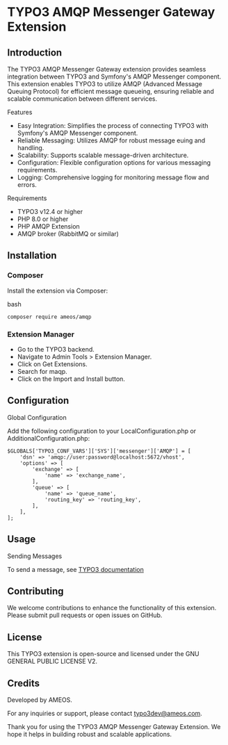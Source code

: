 # TYPO3 AMQP Messenger Gateway Extension

## Introduction

The TYPO3 AMQP Messenger Gateway extension provides seamless integration between TYPO3 and Symfony's AMQP Messenger component. This extension enables TYPO3 to utilize AMQP (Advanced Message Queuing Protocol) for efficient message queueing, ensuring reliable and scalable communication between different services.

Features

 * Easy Integration: Simplifies the process of connecting TYPO3 with Symfony's AMQP Messenger component.
 * Reliable Messaging: Utilizes AMQP for robust message euing and handling.
 * Scalability: Supports scalable message-driven architecture.
 * Configuration: Flexible configuration options for various messaging requirements.
 * Logging: Comprehensive logging for monitoring message flow and errors.

Requirements

 * TYPO3 v12.4 or higher
 * PHP 8.0 or higher
 * PHP AMQP Extension
 * AMQP broker (RabbitMQ or similar)

## Installation

### Composer

Install the extension via Composer:

bash

```
composer require ameos/amqp
```

### Extension Manager

 * Go to the TYPO3 backend.
 * Navigate to Admin Tools > Extension Manager.
 * Click on Get Extensions.
 * Search for maqp.
 * Click on the Import and Install button.

## Configuration

Global Configuration

Add the following configuration to your LocalConfiguration.php or AdditionalConfiguration.php:

```
$GLOBALS['TYPO3_CONF_VARS']['SYS']['messenger']['AMQP'] = [
    'dsn' => 'amqp://user:password@localhost:5672/vhost',
    'options' => [
        'exchange' => [
            'name' => 'exchange_name',
        ],
        'queue' => [
            'name' => 'queue_name',
            'routing_key' => 'routing_key',
        ],
    ],
];
```

## Usage

Sending Messages

To send a message, see [TYPO3 documentation](https://docs.typo3.org/m/typo3/reference-coreapi/main/en-us/ApiOverview/MessageBus/Index.html)

## Contributing

We welcome contributions to enhance the functionality of this extension. Please submit pull requests or open issues on GitHub.

## License

This TYPO3 extension is open-source and licensed under the GNU GENERAL PUBLIC LICENSE V2.

## Credits

Developed by AMEOS.

For any inquiries or support, please contact typo3dev@ameos.com.

Thank you for using the TYPO3 AMQP Messenger Gateway Extension. We hope it helps in building robust and scalable applications.